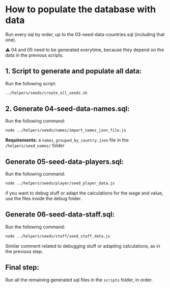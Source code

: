 How to populate the database with data
=======================
Run every sql by order, up to the 03-seed-data-countries.sql (including that one).

⚠️ 04 and 05 need to be generated everytime, because they depend on the data in the previous scripts.

## 1. Script to generate and populate all data:
Run the following script:
```bash
../helpers/seeds/create_all_seeds.sh
```

## 2. Generate 04-seed-data-names.sql:
Run the following command:
```bash 
node ../helpers/seeds/names/import_names_json_file.js
```
**Requirements:** a `names_grouped_by_country.json` file in the `/helpers/seed_names/` folder

## Generate 05-seed-data-players.sql:
Run the following command: 
```bash 
node ../helpers/seeds/player/seed_player_data.js
```
if you want to debug stuff or adapt the calculations for the wage and value, use the files inside the debug folder.

## Generate 06-seed-data-staff.sql:
Run the following command:
```bash 
node ../helpers/seeds/staff/seed_staff_data.js
```
Similar comment related to debugging stuff or adapting calculations, as in the previous step.

## Final step:
Run all the remaining generated sql files in the `scripts` folder, in order.




